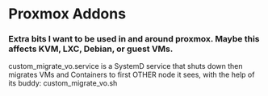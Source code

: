 # Proxmox Addons
### Extra bits I want to be used in and around proxmox. Maybe this affects KVM, LXC, Debian, or guest VMs.

custom_migrate_vo.service is a SystemD service that shuts down then migrates VMs and Containers to first OTHER node it sees, with the help of its buddy: custom_migrate_vo.sh
